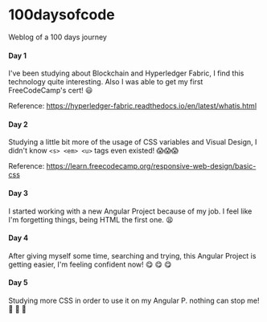 # 100daysofcode
Weblog of a 100 days journey

#### Day 1 ####

I've been studying about Blockchain and Hyperledger Fabric, I find this technology quite interesting. Also I was able to get my first FreeCodeCamp's cert! 😃

Reference: https://hyperledger-fabric.readthedocs.io/en/latest/whatis.html


#### Day 2 ####

Studying a little bit more of the usage of CSS variables and Visual Design, I didn't know `<s> <em> <u>` tags even existed! 😱😱😱

Reference: https://learn.freecodecamp.org/responsive-web-design/basic-css


#### Day 3 ####

I started working with a new Angular Project because of my job. I feel like I'm forgetting things, being HTML the first one. 😫

#### Day 4 ####

After giving myself some time, searching and trying, this Angular Project is getting easier, I'm feeling confident now! 😋 😋 😋

#### Day 5 ####

Studying more CSS in order to use it on my Angular P. nothing can stop me! 💪 💪 💪
